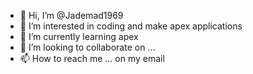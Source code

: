 - 👋 Hi, I’m @Jademad1969
- 👀 I’m interested in coding and make apex applications
- 🌱 I’m currently learning apex
- 💞️ I’m looking to collaborate on ...
- 📫 How to reach me ... on my email

<!---
Jademad1969/Jademad1969 is a ✨ special ✨ repository because its `README.md` (this file) appears on your GitHub profile.
You can click the Preview link to take a look at your changes.
--->
